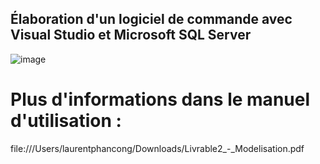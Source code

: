 ## Élaboration d'un logiciel de commande avec Visual Studio et Microsoft SQL Server

![image](https://github.com/Laurentpc29/Projet-POO/assets/147505813/3482f8c6-2436-400d-b747-490fe30466fc)

# Plus d'informations dans le manuel d'utilisation :

file:///Users/laurentphancong/Downloads/Livrable2_-_Modelisation.pdf

